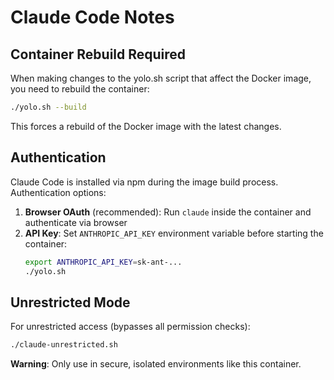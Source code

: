 # Claude Code Notes

## Container Rebuild Required

When making changes to the yolo.sh script that affect the Docker image, you need to rebuild the container:

```bash
./yolo.sh --build
```

This forces a rebuild of the Docker image with the latest changes.

## Authentication

Claude Code is installed via npm during the image build process. Authentication options:

1. **Browser OAuth** (recommended): Run `claude` inside the container and authenticate via browser
2. **API Key**: Set `ANTHROPIC_API_KEY` environment variable before starting the container:
   ```bash
   export ANTHROPIC_API_KEY=sk-ant-...
   ./yolo.sh
   ```

## Unrestricted Mode

For unrestricted access (bypasses all permission checks):
```bash
./claude-unrestricted.sh
```

**Warning**: Only use in secure, isolated environments like this container.
